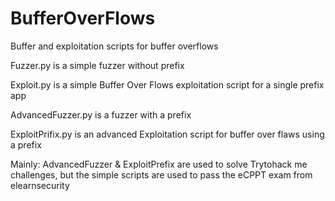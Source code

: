 # BufferOverFlows
Buffer and exploitation scripts for buffer overflows 

Fuzzer.py is a simple fuzzer without prefix

Exploit.py is a simple Buffer Over Flows exploitation script for a single prefix app

AdvancedFuzzer.py is a fuzzer with a prefix

ExploitPrifix.py is an advanced Exploitation script for buffer over flaws using a prefix 


Mainly:
  AdvancedFuzzer & ExploitPrefix are used to solve Trytohack me challenges, but the simple scripts are used to pass the eCPPT exam from elearnsecurity
  
